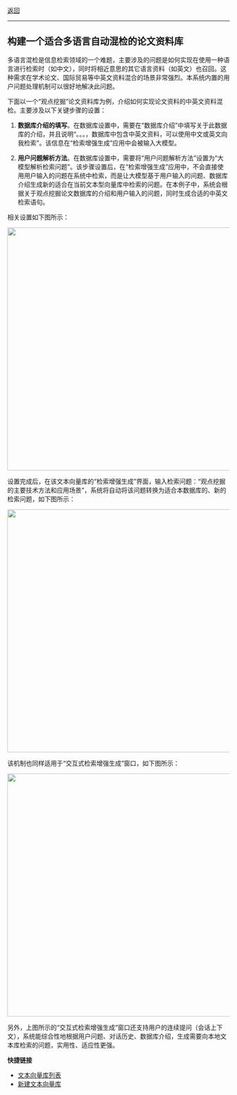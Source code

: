 


[返回](/mag/doc_detail/main)

---

## 构建一个适合多语言自动混检的论文资料库

多语言混检是信息检索领域的一个难题，主要涉及的问题是如何实现在使用一种语言进行检索时（如中文），同时将相近意思的其它语言资料（如英文）也召回。这种需求在学术论文、国际贸易等中英文资料混合的场景非常强烈。本系统内置的用户问题处理机制可以很好地解决此问题。


下面以一个“观点挖掘”论文资料库为例，介绍如何实现论文资料的中英文资料混检。主要涉及以下关键步骤的设置：

1. **数据库介绍的填写**。在数据库设置中，需要在“数据库介绍”中填写关于此数据库的介绍，并且说明“。。。，数据库中包含中英文资料，可以使用中文或英文向我检索”。该信息在“检索增强生成”应用中会被输入大模型。

2. **用户问题解析方法**。在数据库设置中，需要将“用户问题解析方法”设置为“大模型解析检索问题”。该步骤设置后，在“检索增强生成”应用中，不会直接使用用户输入的问题在系统中检索，而是让大模型基于用户输入的问题、数据库介绍生成新的适合在当前文本型向量库中检索的问题。在本例子中，系统会根据关于观点挖掘论文数据库的介绍和用户输入的问题，同时生成合适的中英文检索语句。

相关设置如下图所示：

<div class="mdImgDiv">
<img src="/docs/cases/images/rag_with_multi_lang/1.png" width="550"/>
</div>

设置完成后，在该文本向量库的“检索增强生成”界面，输入检索问题：“观点挖掘的主要技术方法和应用场景”，系统将自动将该问题转换为适合本数据库的、新的检索问题，如下图所示：

<div class="mdImgDiv">
<img src="/docs/cases/images/rag_with_multi_lang/2.png" width="550"/>
</div>

该机制也同样适用于“交互式检索增强生成”窗口，如下图所示：

<div class="mdImgDiv">
<img src="/docs/cases/images/rag_with_multi_lang/3.png" width="550"/>
</div>

另外，上图所示的“交互式检索增强生成”窗口还支持用户的连续提问（会话上下文），系统能综合性地根据用户问题、对话历史、数据库介绍，生成需要向本地文本库检索的问题，实用性、适应性更强。

**快捷链接**

- [文本向量库列表](/mag/list_db)
- [新建文本向量库](/mag/alter_db)

